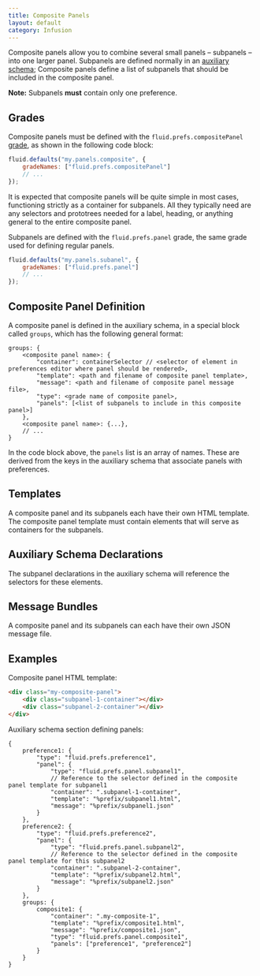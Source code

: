 ```yaml
---
title: Composite Panels
layout: default
category: Infusion
---
```


Composite panels allow you to combine several small panels – subpanels – into one larger panel. Subpanels are defined normally in an [auxiliary schema](AuxiliarySchemaForPreferencesFramework.md); Composite panels define a list of subpanels that should be included in the composite panel.

<div class="infusion-docs-note"><strong>Note:</strong> Subpanels <strong>must</strong> contain only one preference.</div>

## Grades

Composite panels must be defined with the `fluid.prefs.compositePanel` [grade](ComponentGrades.md), as shown in the following code block:

```javascript
fluid.defaults("my.panels.composite", {
    gradeNames: ["fluid.prefs.compositePanel"]
    // ...
});
```

It is expected that composite panels will be quite simple in most cases, functioning strictly as a container for subpanels. All they typically need are any selectors and prototrees needed for a label, heading, or anything general to the entire composite panel.

Subpanels are defined with the `fluid.prefs.panel` grade, the same grade used for defining regular panels.

```javascript
fluid.defaults("my.panels.subanel", {
    gradeNames: ["fluid.prefs.panel"]
    // ...
});
```

## Composite Panel Definition

A composite panel is defined in the auxiliary schema, in a special block called `groups`, which has the following general format:

```snippet
groups: {
    <composite panel name>: {
        "container": containerSelector // <selector of element in preferences editor where panel should be rendered>,
        "template": <path and filename of composite panel template>,
        "message": <path and filename of composite panel message file>,
        "type": <grade name of composite panel>,
        "panels": [<list of subpanels to include in this composite panel>]
    },
    <composite panel name>: {...},
    // ...
}
```

In the code block above, the `panels` list is an array of names. These are derived from the keys in the auxiliary schema that associate panels with preferences.

## Templates

A composite panel and its subpanels each have their own HTML template. The composite panel template must contain elements that will serve as containers for the subpanels.

## Auxiliary Schema Declarations

The subpanel declarations in the auxiliary schema will reference the selectors for these elements.

## Message Bundles

A composite panel and its subpanels can each have their own JSON message file.

## Examples

Composite panel HTML template:

```html
<div class="my-composite-panel">
    <div class="subpanel-1-container"></div>
    <div class="subpanel-2-container"></div>
</div>
```

Auxiliary schema section defining panels:

```json5
{
    preference1: {
        "type": "fluid.prefs.preference1",
        "panel": {
            "type": "fluid.prefs.panel.subpanel1",
            // Reference to the selector defined in the composite panel template for subpanel1
            "container": ".subpanel-1-container",
            "template": "%prefix/subpanel1.html",
            "message": "%prefix/subpanel1.json"
        }
    },
    preference2: {
        "type": "fluid.prefs.preference2",
        "panel": {
            "type": "fluid.prefs.panel.subpanel2",
            // Reference to the selector defined in the composite panel template for this subpanel2
            "container": ".subpanel-2-container",
            "template": "%prefix/subpanel2.html",
            "message": "%prefix/subpanel2.json"
        }
    },
    groups: {
        composite1: {
            "container": ".my-composite-1",
            "template": "%prefix/composite1.html",
            "message": "%prefix/composite1.json",
            "type": "fluid.prefs.panel.composite1",
            "panels": ["preference1", "preference2"]
        }
    }
}
```
